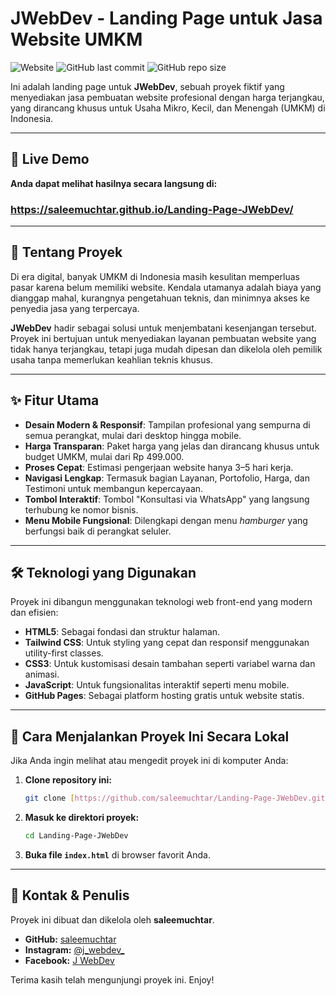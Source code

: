 # JWebDev - Landing Page untuk Jasa Website UMKM

![Website](https://img.shields.io/website?url=https%3A%2F%2Fsaleemuchtar.github.io%2FLanding-Page-JWebDev%2F&up_message=online&down_message=offline&label=Status)
![GitHub last commit](https://img.shields.io/github/last-commit/saleemuchtar/Landing-Page-JWebDev)
![GitHub repo size](https://img.shields.io/github/repo-size/saleemuchtar/Landing-Page-JWebDev)

Ini adalah landing page untuk **JWebDev**, sebuah proyek fiktif yang menyediakan jasa pembuatan website profesional dengan harga terjangkau, yang dirancang khusus untuk Usaha Mikro, Kecil, dan Menengah (UMKM) di Indonesia. 

---

## 🚀 Live Demo

**Anda dapat melihat hasilnya secara langsung di:**
### **https://saleemuchtar.github.io/Landing-Page-JWebDev/**

---

## 📖 Tentang Proyek

Di era digital, banyak UMKM di Indonesia masih kesulitan memperluas pasar karena belum memiliki website.  Kendala utamanya adalah biaya yang dianggap mahal, kurangnya pengetahuan teknis, dan minimnya akses ke penyedia jasa yang terpercaya. 

**JWebDev** hadir sebagai solusi untuk menjembatani kesenjangan tersebut.  Proyek ini bertujuan untuk menyediakan layanan pembuatan website yang tidak hanya terjangkau, tetapi juga mudah dipesan dan dikelola oleh pemilik usaha tanpa memerlukan keahlian teknis khusus. 

---

## ✨ Fitur Utama

-   **Desain Modern & Responsif**: Tampilan profesional yang sempurna di semua perangkat, mulai dari desktop hingga mobile. 
-   **Harga Transparan**: Paket harga yang jelas dan dirancang khusus untuk budget UMKM, mulai dari Rp 499.000. 
-   **Proses Cepat**: Estimasi pengerjaan website hanya 3–5 hari kerja. 
-   **Navigasi Lengkap**: Termasuk bagian Layanan, Portofolio, Harga, dan Testimoni untuk membangun kepercayaan.
-   **Tombol Interaktif**: Tombol "Konsultasi via WhatsApp" yang langsung terhubung ke nomor bisnis.
-   **Menu Mobile Fungsional**: Dilengkapi dengan menu *hamburger* yang berfungsi baik di perangkat seluler.

---

## 🛠️ Teknologi yang Digunakan

Proyek ini dibangun menggunakan teknologi web front-end yang modern dan efisien:

-   **HTML5**: Sebagai fondasi dan struktur halaman.
-   **Tailwind CSS**: Untuk styling yang cepat dan responsif menggunakan utility-first classes.
-   **CSS3**: Untuk kustomisasi desain tambahan seperti variabel warna dan animasi.
-   **JavaScript**: Untuk fungsionalitas interaktif seperti menu mobile.
-   **GitHub Pages**: Sebagai platform hosting gratis untuk website statis.

---

## 📂 Cara Menjalankan Proyek Ini Secara Lokal

Jika Anda ingin melihat atau mengedit proyek ini di komputer Anda:

1.  **Clone repository ini:**
    ```sh
    git clone [https://github.com/saleemuchtar/Landing-Page-JWebDev.git](https://github.com/saleemuchtar/Landing-Page-JWebDev.git)
    ```
2.  **Masuk ke direktori proyek:**
    ```sh
    cd Landing-Page-JWebDev
    ```
3.  **Buka file `index.html`** di browser favorit Anda.

---

## 👤 Kontak & Penulis

Proyek ini dibuat dan dikelola oleh **saleemuchtar**.

-   **GitHub:** [saleemuchtar](https://github.com/saleemuchtar)
-   **Instagram:** [@j_webdev_](https://www.instagram.com/j_webdev_?igsh=MW15eHo2bjdxejQxdw%3D%3D&utm_source=qr)
-   **Facebook:** [J WebDev](https://www.facebook.com/share/18ifhbNsZh/?mibextid=wwXIfr)

Terima kasih telah mengunjungi proyek ini. Enjoy!
